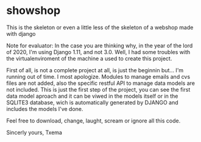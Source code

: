 # showshop
This is the skeleton or even a little less of the skeleton of a webshop made with django

Note for evaluator: In the case you are thinking why, in the year of the lord of 2020, I'm using Django 1.11, and not 3.0. Well, I had some troubles with the virtualenviroment of the machine a used to create this project.

First of all, is not a complete project at all, is just the beginnin but... I'm running out of time. I most apologize. Modules to manage emails and cvs files are not added, also the specific restful API to manage data models are not included. This is just the first step of the project, you can see the first data model aproach and it can be viwed in the models itself or in the SQLITE3 database, wich is automatically generated by DJANGO and includes the models I've done.

Feel free to download, change, laught, scream or ignore all this code.

Sincerly yours,
Txema
